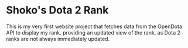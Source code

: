 # Shoko's Dota 2 Rank

This is my very first website project that fetches data from the OpenDota API to display my rank. providing an updated view of the rank, as Dota 2 ranks are not always immediately updated.